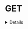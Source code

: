 # GET

<details>
<summary>Details</summary>

## Apartamnetos All with Veiculos

`http://localhost:3000/apartamento`

```json
[
  {
    "id": 3,
    "bloco": 1,
    "apartamento": 305,
    "morador": "Lucas Aragão",
    "telefone": "(85)933334444",
    "email": "lucasaragao@gmail.com",
    "veiculos": [
      {
        "id": 9,
        "marca": "Ferrari",
        "modelo": "296-GTB",
        "cor": "Vermelha",
        "placa": "PAZ2011"
      }
    ]
  },
  {
    "id": 1,
    "bloco": 1,
    "apartamento": 30,
    "morador": "Marcio José",
    "telefone": "(85)933332222",
    "email": "marciojose@gmail.com",
    "veiculos": [
      {
        "id": 10,
        "marca": "Ferrari",
        "modelo": "296-GTB",
        "cor": "Vermelha",
        "placa": "PAZ2006"
      },
      {
        "id": 11,
        "marca": "Ferrari",
        "modelo": "296-GTB",
        "cor": "Vermelha",
        "placa": "PAZ2007"
      }
    ]
  }
]
```
## Apartamento : ID with Veiculos

`http://localhost:3000/apartamento/1`

```json
{
  "id": 1,
  "bloco": 1,
  "apartamento": 30,
  "morador": "Marcio José",
  "telefone": "(85)933332222",
  "email": "marciojose@gmail.com",
  "veiculos": [
    {
      "id": 10,
      "marca": "Ferrari",
      "modelo": "296-GTB",
      "cor": "Vermelha",
      "placa": "PAZ2006"
    },
    {
      "id": 11,
      "marca": "Ferrari",
      "modelo": "296-GTB",
      "cor": "Vermelha",
      "placa": "PAZ2007"
    }
  ]
}
```

## Veiculos All

`http://localhost:3000/veiculo`

```json
[
  {
    "id": 9,
    "marca": "Ferrari",
    "modelo": "296-GTB",
    "cor": "Vermelha",
    "placa": "PAZ2011"
  },
  {
    "id": 10,
    "marca": "Ferrari",
    "modelo": "296-GTB",
    "cor": "Vermelha",
    "placa": "PAZ2006"
  },
  {
    "id": 11,
    "marca": "Ferrari",
    "modelo": "296-GTB",
    "cor": "Vermelha",
    "placa": "PAZ2007"
  }
]
```

## Veiculo : ID

`http://localhost:3000/veiculo/10`

```json
{
  "id": 10,
  "marca": "Ferrari",
  "modelo": "296-GTB",
  "cor": "Vermelha",
  "placa": "PAZ2006"
}
```
</details>